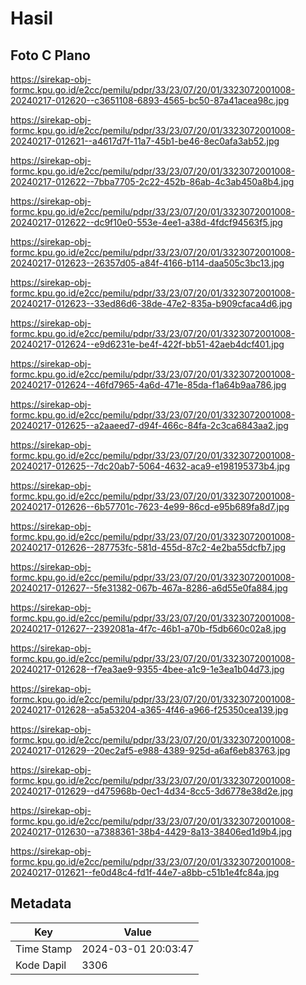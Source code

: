 # Hasil

## Foto C Plano

https://sirekap-obj-formc.kpu.go.id/e2cc/pemilu/pdpr/33/23/07/20/01/3323072001008-20240217-012620--c3651108-6893-4565-bc50-87a41acea98c.jpg

https://sirekap-obj-formc.kpu.go.id/e2cc/pemilu/pdpr/33/23/07/20/01/3323072001008-20240217-012621--a4617d7f-11a7-45b1-be46-8ec0afa3ab52.jpg

https://sirekap-obj-formc.kpu.go.id/e2cc/pemilu/pdpr/33/23/07/20/01/3323072001008-20240217-012622--7bba7705-2c22-452b-86ab-4c3ab450a8b4.jpg

https://sirekap-obj-formc.kpu.go.id/e2cc/pemilu/pdpr/33/23/07/20/01/3323072001008-20240217-012622--dc9f10e0-553e-4ee1-a38d-4fdcf94563f5.jpg

https://sirekap-obj-formc.kpu.go.id/e2cc/pemilu/pdpr/33/23/07/20/01/3323072001008-20240217-012623--26357d05-a84f-4166-b114-daa505c3bc13.jpg

https://sirekap-obj-formc.kpu.go.id/e2cc/pemilu/pdpr/33/23/07/20/01/3323072001008-20240217-012623--33ed86d6-38de-47e2-835a-b909cfaca4d6.jpg

https://sirekap-obj-formc.kpu.go.id/e2cc/pemilu/pdpr/33/23/07/20/01/3323072001008-20240217-012624--e9d6231e-be4f-422f-bb51-42aeb4dcf401.jpg

https://sirekap-obj-formc.kpu.go.id/e2cc/pemilu/pdpr/33/23/07/20/01/3323072001008-20240217-012624--46fd7965-4a6d-471e-85da-f1a64b9aa786.jpg

https://sirekap-obj-formc.kpu.go.id/e2cc/pemilu/pdpr/33/23/07/20/01/3323072001008-20240217-012625--a2aaeed7-d94f-466c-84fa-2c3ca6843aa2.jpg

https://sirekap-obj-formc.kpu.go.id/e2cc/pemilu/pdpr/33/23/07/20/01/3323072001008-20240217-012625--7dc20ab7-5064-4632-aca9-e198195373b4.jpg

https://sirekap-obj-formc.kpu.go.id/e2cc/pemilu/pdpr/33/23/07/20/01/3323072001008-20240217-012626--6b57701c-7623-4e99-86cd-e95b689fa8d7.jpg

https://sirekap-obj-formc.kpu.go.id/e2cc/pemilu/pdpr/33/23/07/20/01/3323072001008-20240217-012626--287753fc-581d-455d-87c2-4e2ba55dcfb7.jpg

https://sirekap-obj-formc.kpu.go.id/e2cc/pemilu/pdpr/33/23/07/20/01/3323072001008-20240217-012627--5fe31382-067b-467a-8286-a6d55e0fa884.jpg

https://sirekap-obj-formc.kpu.go.id/e2cc/pemilu/pdpr/33/23/07/20/01/3323072001008-20240217-012627--2392081a-4f7c-46b1-a70b-f5db660c02a8.jpg

https://sirekap-obj-formc.kpu.go.id/e2cc/pemilu/pdpr/33/23/07/20/01/3323072001008-20240217-012628--f7ea3ae9-9355-4bee-a1c9-1e3ea1b04d73.jpg

https://sirekap-obj-formc.kpu.go.id/e2cc/pemilu/pdpr/33/23/07/20/01/3323072001008-20240217-012628--a5a53204-a365-4f46-a966-f25350cea139.jpg

https://sirekap-obj-formc.kpu.go.id/e2cc/pemilu/pdpr/33/23/07/20/01/3323072001008-20240217-012629--20ec2af5-e988-4389-925d-a6af6eb83763.jpg

https://sirekap-obj-formc.kpu.go.id/e2cc/pemilu/pdpr/33/23/07/20/01/3323072001008-20240217-012629--d475968b-0ec1-4d34-8cc5-3d6778e38d2e.jpg

https://sirekap-obj-formc.kpu.go.id/e2cc/pemilu/pdpr/33/23/07/20/01/3323072001008-20240217-012630--a7388361-38b4-4429-8a13-38406ed1d9b4.jpg

https://sirekap-obj-formc.kpu.go.id/e2cc/pemilu/pdpr/33/23/07/20/01/3323072001008-20240217-012621--fe0d48c4-fd1f-44e7-a8bb-c51b1e4fc84a.jpg


## Metadata

| Key        | Value               |
| ---------- | ------------------- |
| Time Stamp | 2024-03-01 20:03:47 |
| Kode Dapil | 3306                |




